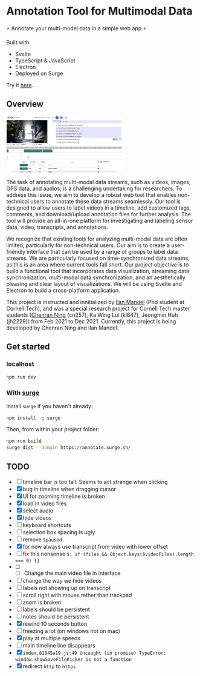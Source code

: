 # Annotation Tool for Multimodal Data

⚡ Annotate your multi-model data in a simple web app ⚡

Built with 

- Svelte
- TypeScript & JavaScript
- Electron
- Deployed on Surge

Try it [here](https://annotate.surge.sh/).

## Overview

<img src="images/img.png" alt="screenshot" style="zoom:30%;" />

The task of annotating multi-modal data streams, such as videos, images, GPS data, and audios, is a challenging undertaking for researchers. To address this issue, we aim to develop a robust web tool that enables non-technical users to annotate these data streams seamlessly. Our tool is designed to allow users to label videos in a timeline, add customized tags, comments, and download/upload annotation files for further analysis. The tool will provide an all-in-one platform for investigating and labeling sensor data, video, transcripts, and annotations.

We recognize that existing tools for analyzing multi-modal data are often limited, particularly for non-technical users. Our aim is to create a user-friendly interface that can be used by a range of groups to label data streams. We are particularly focused on time-synchronized data streams, as this is an area where current tools fall short. Our project objective is to build a functional tool that incorporates data visualization, streaming data synchronization, multi-modal data synchronization, and an aesthetically pleasing and clear layout of visualizations. We will be using Svelte and Electron to build a cross-platform application.

This project is instructed and innitialized by [Ilan Mandel](https://github.com/imandel) (Phd student at Cornell Tech), and was a special research project for Cornell Tech master students ([Chenran Ning](https://github.com/jw782cn) (cn257), Ka Wing Lui (kl647), Jeongmin Huh (jh2229)) from Feb 2021 to Dec 2021. Currently, this project is being developed by Chenran Ning and Ilan Mandel.

## Get started

### localhost

```bash
npm run dev
```


### With [surge](https://surge.sh/)

Install `surge` if you haven't already:

```bash
npm install -g surge
```

Then, from within your project folder:

```bash
npm run build
surge dist --domain https://annotate.surge.sh/
```





## TODO

- [ ] timeline bar is too tall. Seems to act strange when clicking
- [x] bug in timeline when dragging cursor  
- [x] UI for zooming timeline is broken
- [x] load in video files
- [x] select audio
- [x] hide videos
- [ ] keyboard shortcuts
- [ ] selection box spacing is ugly
- [ ] remove `$paused`
- [x] for now always use transcript from video with lower offset
- [ ] fix this nonsense `$: if (files && Object.keys($videoFiles).length === 0) {}`
- [ ] - [ ] Change the main video file in interface
- [ ] change the way we hide videos
- [ ] labels not showing up on transcript
- [ ] scroll right with mouse rather than trackpad
- [ ] zoom is broken
- [ ] labels should be persistent
- [ ] notes should be persistent
- [x] rewind 10 seconds button
- [ ] freezing a lot (on windows not on mac)
- [x] play at multiple speeds
- [ ] main timeline line disappears
- [x] `index.81045a19.js:49 Uncaught (in promise) TypeError: window.showSaveFilePicker is not a function`
- [x] redirect `http` to `https`
